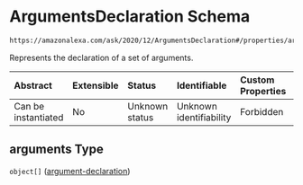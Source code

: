 # ArgumentsDeclaration Schema

```txt
https://amazonalexa.com/ask/2020/12/ArgumentsDeclaration#/properties/arguments
```

Represents the declaration of a set of arguments.

| Abstract            | Extensible | Status         | Identifiable            | Custom Properties | Additional Properties | Access Restrictions | Defined In                                                                             |
| :------------------ | :--------- | :------------- | :---------------------- | :---------------- | :-------------------- | :------------------ | :------------------------------------------------------------------------------------- |
| Can be instantiated | No         | Unknown status | Unknown identifiability | Forbidden         | Allowed               | none                | [ActionDeclaration.json*](../../schemas/ActionDeclaration.json "open original schema") |

## arguments Type

`object[]` ([argument-declaration](argumentsdeclaration-argument-declaration.md))
